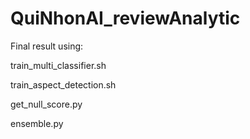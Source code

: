 # QuiNhonAI_reviewAnalytic

Final result using:

train_multi_classifier.sh

train_aspect_detection.sh

get_null_score.py

ensemble.py
